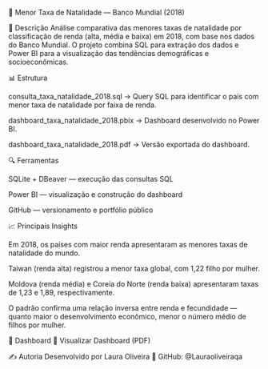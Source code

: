 👶 Menor Taxa de Natalidade — Banco Mundial (2018)

🧠 Descrição
Análise comparativa das menores taxas de natalidade por classificação de renda (alta, média e baixa) em 2018, com base nos dados do Banco Mundial.
O projeto combina SQL para extração dos dados e Power BI para a visualização das tendências demográficas e socioeconômicas.

📊 Estrutura

consulta_taxa_natalidade_2018.sql → Query SQL para identificar o país com menor taxa de natalidade por faixa de renda.

dashboard_taxa_natalidade_2018.pbix → Dashboard desenvolvido no Power BI.

dashboard_taxa_natalidade_2018.pdf → Versão exportada do dashboard.

🔍 Ferramentas

SQLite + DBeaver — execução das consultas SQL

Power BI — visualização e construção do dashboard

GitHub — versionamento e portfólio público

📈 Principais Insights

Em 2018, os países com maior renda apresentaram as menores taxas de natalidade do mundo.

Taiwan (renda alta) registrou a menor taxa global, com 1,22 filho por mulher.

Moldova (renda média) e Coreia do Norte (renda baixa) apresentaram taxas de 1,23 e 1,89, respectivamente.

O padrão confirma uma relação inversa entre renda e fecundidade — quanto maior o desenvolvimento econômico, menor o número médio de filhos por mulher.

📎 Dashboard
📄 Visualizar Dashboard (PDF)

✍️ Autoria
Desenvolvido por Laura Oliveira
📂 GitHub: @Lauraoliveiraqa